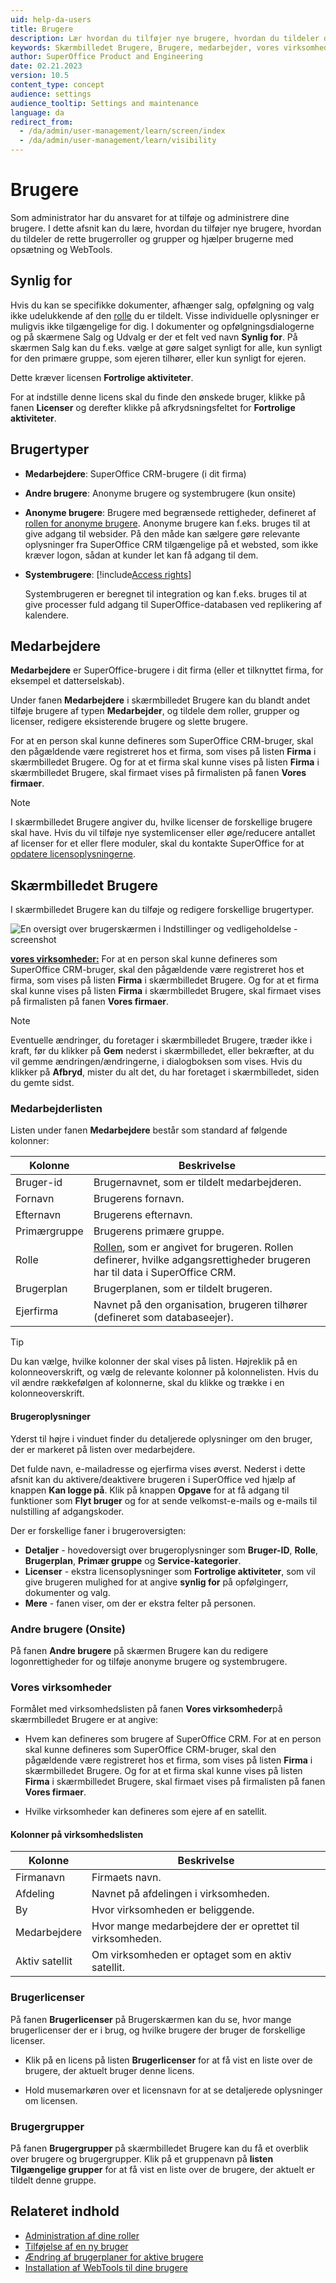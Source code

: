 ```yaml
---
uid: help-da-users
title: Brugere
description: Lær hvordan du tilføjer nye brugere, hvordan du tildeler de rette brugerroller og grupper og hjælper brugerne med opsætning og WebTools.
keywords: Skærmbilledet Brugere, Brugere, medarbejder, vores virksomheder, synlighed, tilgængelig
author: SuperOffice Product and Engineering
date: 02.21.2023
version: 10.5
content_type: concept
audience: settings
audience_tooltip: Settings and maintenance
language: da
redirect_from: 
  - /da/admin/user-management/learn/screen/index
  - /da/admin/user-management/learn/visibility
---
```


# Brugere

Som administrator har du ansvaret for at tilføje og administrere dine brugere. I dette afsnit kan du lære, hvordan du tilføjer nye brugere, hvordan du tildeler de rette brugerroller og grupper og hjælper brugerne med opsætning og WebTools.

## <a id="visible"></a>Synlig for

Hvis du kan se specifikke dokumenter, afhænger salg, opfølgning og valg ikke udelukkende af den [rolle][1] du er tildelt. Visse individuelle oplysninger er muligvis ikke tilgængelige for dig. I dokumenter og opfølgningsdialogerne og på skærmene Salg og Udvalg er der et felt ved navn **Synlig for**. På skærmen Salg kan du f.eks. vælge at gøre salget synligt for alle, kun synligt for den primære gruppe, som ejeren tilhører, eller kun synligt for ejeren.

Dette kræver licensen **Fortrolige aktiviteter**.

For at indstille denne licens skal du finde den ønskede bruger, klikke på fanen **Licenser** og derefter klikke på afkrydsningsfeltet for **Fortrolige aktiviteter**.

## Brugertyper

* **Medarbejdere**: SuperOffice CRM-brugere (i dit firma)

* **Andre brugere**: Anonyme brugere og systembrugere (kun onsite)

* **Anonyme brugere**: Brugere med begrænsede rettigheder, defineret af [rollen for anonyme brugere][4]. Anonyme brugere kan f.eks. bruges til at give adgang til websider. På den måde kan sælgere gøre relevante oplysninger fra SuperOffice CRM tilgængelige på et websted, som ikke kræver logon, sådan at kunder let kan få adgang til dem.

* **Systembrugere**: [!include[Access rights](includes/def-system-user.md)]

    Systembrugeren er beregnet til integration og kan f.eks. bruges til at give processer fuld adgang til SuperOffice-databasen ved replikering af kalendere.

## Medarbejdere

**Medarbejdere** er SuperOffice-brugere i dit firma (eller et tilknyttet firma, for eksempel et datterselskab).

Under fanen **Medarbejdere** i skærmbilledet Brugere kan du blandt andet tilføje brugere af typen **Medarbejder**, og tildele dem roller, grupper og licenser, redigere eksisterende brugere og slette brugere.

For at en person skal kunne defineres som SuperOffice CRM-bruger, skal den pågældende være registreret hos et firma, som vises på listen **Firma** i skærmbilledet Brugere. Og for at et firma skal kunne vises på listen **Firma** i skærmbilledet Brugere, skal firmaet vises på firmalisten på fanen **Vores firmaer**.

> [!NOTE]
> I skærmbilledet Brugere angiver du, hvilke licenser de forskellige brugere skal have. Hvis du vil tilføje nye systemlicenser eller øge/reducere antallet af licenser for et eller flere moduler, skal du kontakte SuperOffice for at [opdatere licensoplysningerne][6].

## <a id="screen"></a>Skærmbilledet Brugere

I skærmbilledet Brugere kan du tilføje og redigere forskellige brugertyper.

![En oversigt over brugerskærmen i Indstillinger og vedligeholdelse -screenshot][img3]

[**vores virksomheder:**][2] For at en person skal kunne defineres som SuperOffice CRM-bruger, skal den pågældende være registreret hos et firma, som vises på listen **Firma** i skærmbilledet Brugere. Og for at et firma skal kunne vises på listen **Firma** i skærmbilledet Brugere, skal firmaet vises på firmalisten på fanen **Vores firmaer**.

> [!NOTE]
> Eventuelle ændringer, du foretager i skærmbilledet Brugere, træder ikke i kraft, før du klikker på **Gem** nederst i skærmbilledet, eller bekræfter, at du vil gemme ændringen/ændringerne, i dialogboksen som vises. Hvis du klikker på **Afbryd**, mister du alt det, du har foretaget i skærmbilledet, siden du gemte sidst.

### <a id="associates"></a>Medarbejderlisten

Listen under fanen **Medarbejdere** består som standard af følgende kolonner:

| Kolonne | Beskrivelse |
|---|---|
| Bruger-id | Brugernavnet, som er tildelt medarbejderen. |
| Fornavn | Brugerens fornavn. |
| Efternavn | Brugerens efternavn. |
| Primærgruppe | Brugerens primære gruppe. |
| Rolle | [Rollen][7], som er angivet for brugeren. Rollen definerer, hvilke adgangsrettigheder brugeren har til data i SuperOffice CRM. |
| Brugerplan | Brugerplanen, som er tildelt brugeren. |
| Ejerfirma | Navnet på den organisation, brugeren tilhører (defineret som databaseejer). |

> [!TIP]
> Du kan vælge, hvilke kolonner der skal vises på listen. Højreklik på en kolonneoverskrift, og vælg de relevante kolonner på kolonnelisten. Hvis du vil ændre rækkefølgen af kolonnerne, skal du klikke og trække i en kolonneoverskrift.

#### Brugeroplysninger

Yderst til højre i vinduet finder du detaljerede oplysninger om den bruger, der er markeret på listen over medarbejdere.

Det fulde navn, e-mailadresse og ejerfirma vises øverst. Nederst i dette afsnit kan du aktivere/deaktivere brugeren i SuperOffice ved hjælp af knappen **Kan logge på**. Klik på knappen **Opgave** for at få adgang til funktioner som **Flyt bruger** og for at sende velkomst-e-mails og e-mails til nulstilling af adgangskoder.

Der er forskellige faner i brugeroversigten:

* **Detaljer** - hovedoversigt over brugeroplysninger som **Bruger-ID**, **Rolle**, **Brugerplan**, **Primær gruppe** og **Service-kategorier**.
* **Licenser** - ekstra licensoplysninger som **Fortrolige aktiviteter**, som vil give brugeren mulighed for at angive **synlig for** på opfølgingerr, dokumenter og valg.
* **Mere** - fanen viser, om der er ekstra felter på personen.

### <a id="other-users"></a>Andre brugere (Onsite)

På fanen **Andre brugere** på skærmen Brugere kan du redigere logonrettigheder for og tilføje anonyme brugere og systembrugere.

### <a id="our-companies"></a>Vores virksomheder

Formålet med virksomhedslisten på fanen **Vores virksomheder**på skærmbilledet Brugere er at angive:

* Hvem kan defineres som brugere af SuperOffice CRM. For at en person skal kunne defineres som SuperOffice CRM-bruger, skal den pågældende være registreret hos et firma, som vises på listen **Firma** i skærmbilledet Brugere. Og for at et firma skal kunne vises på listen **Firma** i skærmbilledet Brugere, skal firmaet vises på firmalisten på fanen **Vores firmaer**.

* Hvilke virksomheder kan defineres som ejere af en satellit.

#### Kolonner på virksomhedslisten

| Kolonne | Beskrivelse |
|---|---|
| Firmanavn | Firmaets navn. |
| Afdeling | Navnet på afdelingen i virksomheden. |
| By | Hvor virksomheden er beliggende. |
| Medarbejdere | Hvor mange medarbejdere der er oprettet til virksomheden. |
| Aktiv satellit | Om virksomheden er optaget som en aktiv satellit. |

### Brugerlicenser

På fanen **Brugerlicenser** på Brugerskærmen kan du se, hvor mange brugerlicenser der er i brug, og hvilke brugere der bruger de forskellige licenser.

* Klik på en licens på listen **Brugerlicenser** for at få vist en liste over de brugere, der aktuelt bruger denne licens.

* Hold musemarkøren over et licensnavn for at se detaljerede oplysninger om licensen.

### Brugergrupper

På fanen **Brugergrupper** på skærmbilledet Brugere kan du få et overblik over brugere og brugergrupper. Klik på et gruppenavn på **listen Tilgængelige grupper** for at få vist en liste over de brugere, der aktuelt er tildelt denne gruppe.

## Relateret indhold

* [Administration af dine roller][1]
* [Tilføjelse af en ny bruger][2]
* [Ændring af brugerplaner for aktive brugere][3]
* [Installation af WebTools til dine brugere][7]

<!-- Referenced links -->
[1]: role/index.md
[2]: add-associate.md
[3]: ../../license/change-user-plan.md
[4]: role/edit-rights-for-anonymous-users.md
[6]: ../../license/learn/activate.md
[7]: ../../../../../integrations/webtools/install.md

<!-- Referenced images -->
[img3]: ../../../../media/loc/en/admin/admin-users-overview.png
